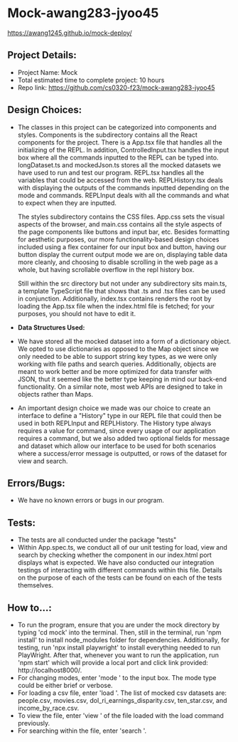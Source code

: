 # Mock-awang283-jyoo45

https://awang1245.github.io/mock-deploy/

## Project Details:

- Project Name: Mock
- Total estimated time to complete project: 10 hours
- Repo link: https://github.com/cs0320-f23/mock-awang283-jyoo45

## Design Choices:

- The classes in this project can be categorized into components and styles.
  Components is the subdirectory contains all the React components for the project. There is a App.tsx file that handles all the initializing of the REPL. In addition, ControlledInput.tsx handles the input box where all the commands inputted to the REPL can be typed into. longDataset.ts and mockedJson.ts stores all the mocked datasets we have used to run and test our program. REPL.tsx handles all the variables that could be accessed from the web. REPLHistory.tsx deals with displaying the outputs of the commands inputted depending on the mode and commands. REPLInput deals with all the commands and what to expect when they are inputted.

  The styles subdirectory contains the CSS files. App.css sets the visual aspects of the browser, and main.css contains all the style aspects of the page components like buttons and input bar, etc. Besides formatting for aesthetic purposes, our more functionality-based design choices included using a
  flex container for our input box and button, having our button display the current output mode we are on, displaying table data more cleanly, and choosing
  to disable scrolling in the web page as a whole, but having scrollable overflow in the repl history box.

  Still within the src directory but not under any subdirectory sits main.ts, a template TypeScript file that shows that .ts and .tsx files can be used in conjunction. Additionally, index.tsx contains renders the root by loading the App.tsx file when the index.html file is fetched; for your purposes, you should not have to edit it.

- **Data Structures Used:**
- We have stored all the mocked dataset into a form of a dictionary object. We opted to use dictionaries as opposed to the Map object since we only needed to be able to support string key types, as we were only working with file paths and search queries. Additionally, objects are meant to work better and be more optimized for data transfer with JSON, thut it seemed like the better type keeping in mind our back-end functionality. On a similar note, most web APIs are designed to take in objects rather than Maps.
- An important design choice we made was our choice to create an interface to define a "History" type in our REPL file that could then be used in both REPLInput and REPLHistory. The History type always requires a value for command, since every usage of our application requires a command, but we also added two optional fields for message and dataset which allow our interface to be used for both scenarios where a success/error message is outputted, or rows of the dataset for view and search.

## Errors/Bugs:

- We have no known errors or bugs in our program.

## Tests:

- The tests are all conducted under the package "tests"
- Within App.spec.ts, we conduct all of our unit testing for load, view and search by checking whether the component in our index.html port displays what is expected. We have also conducted our integration testings of interacting with different commands within this file. Details on the purpose of each of the tests
  can be found on each of the tests themselves.

## How to...:

- To run the program, ensure that you are under the mock directory by typing 'cd mock' into the terminal. Then, still in the terminal, run 'npm install' to install node_modules folder for dependencies. Additionally, for testing, run 'npx install playwright' to install everything needed to run PlayWright. After that, whenever you want to run the application, run 'npm start' which will provide a local port and click link provided: http://localhost8000/.
- For changing modes, enter 'mode <mode type>' to the input box. The mode type could be either brief or verbose.
- For loading a csv file, enter 'load <CSV file name>'. The list of mocked csv datasets are: people.csv, movies.csv, dol_ri_earnings_disparity.csv, ten_star.csv, and income_by_race.csv.
- To view the file, enter 'view <CSV file name>' of the file loaded with the load command previously.
- For searching within the file, enter 'search <column name or index> <value>'.
